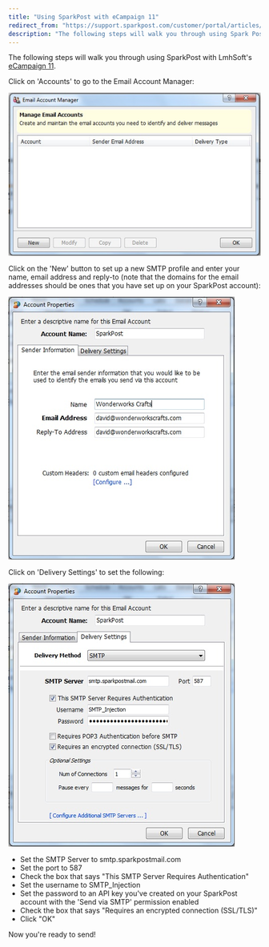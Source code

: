 ```yaml
---
title: "Using SparkPost with eCampaign 11"
redirect_from: "https://support.sparkpost.com/customer/portal/articles/2092525-using-sparkpost-with-ecampaign-11"
description: "The following steps will walk you through using Spark Post with Lmh Soft's e Campaign 11 Click on Accounts to go to the Email Account Manager Click on the New button to set up a new SMTP profile and enter your name email address and reply to note that the..."
---
```


The following steps will walk you through using SparkPost with LmhSoft's [eCampaign 11](https://www.lmhsoft.com/ecamp/).

Click on 'Accounts' to go to the Email Account Manager:

![](media/using-spark-post-with-e-campaign-11/New_original.jpg)

Click on the 'New' button to set up a new SMTP profile and enter your name, email address and reply-to (note that the domains for the email addresses should be ones that you have set up on your SparkPost account):

![](media/using-spark-post-with-e-campaign-11/AccountProps_original.jpg)

Click on 'Delivery Settings' to set the following:

![](media/using-spark-post-with-e-campaign-11/eCampSettings_original.jpg)

*   Set the SMTP Server to smtp.sparkpostmail.com
*   Set the port to 587
*   Check the box that says "This SMTP Server Requires Authentication"
*   Set the username to SMTP_Injection
*   Set the password to an API key you've created on your SparkPost account with the 'Send via SMTP' permission enabled
*   Check the box that says "Requires an encrypted connection (SSL/TLS)"
*   Click "OK"

Now you're ready to send!